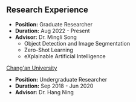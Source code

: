 
## Research Experience

[](https://www.vipazoo.cn/)
* __Position:__ Graduate Researcher
* __Duration:__ Aug 2022 - Present
* __Advisor:__ Dr. Mingli Song  
   * Object Detection and Image Segmentation
   * Zero-Shot Learning
   * eXplainable Artificial Intelligence

[Chang'an University](https://en.chd.edu.cn/)
* __Position:__ Undergraduate Researcher
* __Duration:__ Sep 2018 - Jun 2020
* __Advisor:__ Dr. Hang Ning
